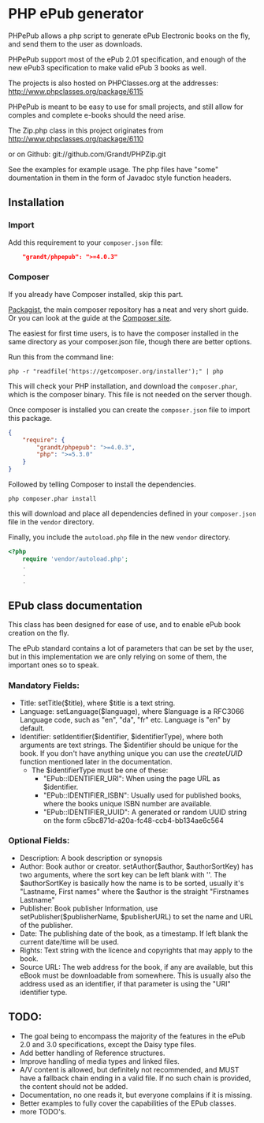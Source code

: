 # PHP ePub generator

PHPePub allows a php script to generate ePub Electronic books on the fly, and send them to the user as downloads.

PHPePub support most of the ePub 2.01 specification, and enough of the new ePub3 specification to make valid ePub 3 books as well.

The projects is also hosted on PHPClasses.org at the addresses:
http://www.phpclasses.org/package/6115

PHPePub is meant to be easy to use for small projects, and still allow for comples and complete e-books should the need arise.

The Zip.php class in this project originates from http://www.phpclasses.org/package/6110

or on Github: git://github.com/Grandt/PHPZip.git

See the examples for example usage. The php files have "some" doumentation in them in the form of Javadoc style function headers.

## Installation

### Import
Add this requirement to your `composer.json` file:
```json
    "grandt/phpepub": ">=4.0.3"
```

### Composer
If you already have Composer installed, skip this part.

[Packagist](https://packagist.org/), the main composer repository has a neat and very short guide.
Or you can look at the guide at the [Composer site](https://getcomposer.org/doc/00-intro.md#installation-linux-unix-osx).
 
The easiest for first time users, is to have the composer installed in the same directory as your composer.json file, though there are better options.

Run this from the command line:
```
php -r "readfile('https://getcomposer.org/installer');" | php
```

This will check your PHP installation, and download the `composer.phar`, which is the composer binary. This file is not needed on the server though.

Once composer is installed you can create the `composer.json` file to import this package.
```json
{
    "require": {
        "grandt/phpepub": ">=4.0.3",
        "php": ">=5.3.0"
    }
}
```

Followed by telling Composer to install the dependencies.
```
php composer.phar install
```

this will download and place all dependencies defined in your `composer.json` file in the `vendor` directory.

Finally, you include the `autoload.php` file in the new `vendor` directory.
```php
<?php
    require 'vendor/autoload.php';
    .
    .
    .
```

## EPub class documentation
This class has been designed for ease of use, and to enable ePub book creation on the fly.

The ePub standard contains a lot of parameters that can be set by the user, but in this implementation we are only relying on some of them, the important ones so to speak.

### Mandatory Fields:
* Title: setTitle(\$title), where \$title is a text string.
* Language: setLanguage(\$language), where \$language is a RFC3066 Language code, such as "en", "da", "fr" etc. Language is "en" by default.
* Identifier: setIdentifier(\$identifier, \$identifierType), where both arguments are text strings. The \$identifier should be unique for the book. If you don't have anything unique you can use the _createUUID_ function mentioned later in the documentation.
  * The \$identifierType must be one of these:
    * "EPub::IDENTIFIER_URI": When using the page URL as \$identifier.
    * "EPub::IDENTIFIER_ISBN": Usually used for published books, where the books unique ISBN number are available.
    * "EPub::IDENTIFIER_UUID": A generated or random UUID string on the form c5bc871d-a20a-fc48-ccb4-bb134ae6c564

### Optional Fields:
* Description: A book description or synopsis
* Author: Book author or creator. setAuthor(\$author, \$authorSortKey) has two arguments, where the sort key can be left blank with ''. The \$authorSortKey is basically how the name is to be sorted, usually it's "Lastname, First names" where the $author is the straight "Firstnames Lastname"
* Publisher: Book publisher Information, use setPublisher($publisherName, $publisherURL) to set the name and URL of the publisher.
* Date: The publishing date of the book, as a timestamp. If left blank the current date/time will be used.
* Rights: Text string with the licence and copyrights that may apply to the book.
* Source URL: The web address for the book, if any are available, but this eBook must be downloadable from somewhere. This is usually also the address used as an identifier, if that parameter is using the "URI" identifier type. 

## TODO:
* The goal being to encompass the majority of the features in the ePub 2.0 and 3.0 specifications, except the Daisy type files.
* Add better handling of Reference structures.
* Improve handling of media types and linked files.
* A/V content is allowed, but definitely not recommended, and MUST have a fallback chain ending in a valid file. If no such chain is provided, the content should not be added.
* Documentation, no one reads it, but everyone complains if it is missing.
* Better examples to fully cover the capabilities of the EPub classes.
* more TODO's.
